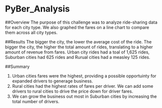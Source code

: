 # PyBer_Analysis
##Overview
The purpose of this challenge was to analyze ride-sharing data for each city type. We also graphed the fares on a line chart to compare them across all city types.

##Results
The bigger the city, the lower the average cost of the ride. The bigger the city, the higher the total amount of rides, translating to a higher amount of revenue from fares. Urban city rides had a toal of 1,625 rides, Suburban cities had 625 rides and Rurual cities had a measley 125 rides. 


##Summary
1. Urban cities fares were the highest, providing a possible opportuinty for expanded drivers to generage business. 
2. Rural cities had the highest rates of fares per driver. We can add some drivers to rural cities to drive the price down for driver fares.
3. We can grow the business out most in Suburban cities by increasing the total number of drivers.